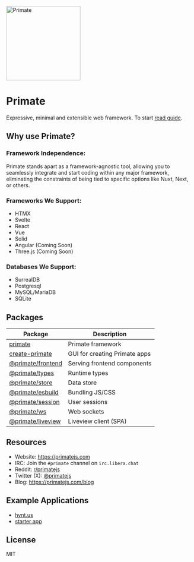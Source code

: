 <img src="https://raw.githubusercontent.com/primatejs/primate/master/assets/logo.svg" alt="Primate" width="200"/>


# Primate

Expressive, minimal and extensible web framework. To start [read guide].

## Why use Primate?

### Framework Independence:

Primate stands apart as a framework-agnostic tool, allowing you to seamlessly integrate and start coding within any major framework, eliminating the constraints of being tied to specific options like Nuxt, Next, or others.

### Frameworks We Support:

- HTMX
- Svelte
- React
- Vue
- Solid
- Angular (Coming Soon)
- Three.js (Coming Soon)

### Databases We Support:

- SurrealDB
- Postgresql
- MySQL/MariaDB
- SQLite

## Packages

| Package                                     | Description                   |
|---------------------------------------------|-------------------------------|
|[primate](packages/primate)                  | Primate framework             |
|[create-primate](packages/create-primate)    | GUI for creating Primate apps |
|[@primate/frontend](packages/frontend)       | Serving frontend components   |
|[@primate/types](packages/types)             | Runtime types                 |
|[@primate/store](packages/store)             | Data store                    |
|[@primate/esbuild](packages/esbuild)         | Bundling JS/CSS               |
|[@primate/session](packages/session)         | User sessions                 |
|[@primate/ws](packages/ws)                   | Web sockets                   |
|[@primate/liveview](packages/liveview)       | Liveview client (SPA)         |

## Resources

* Website: https://primatejs.com
* IRC: Join the `#primate` channel on `irc.libera.chat`
* Reddit: [r/primatejs](https://reddit.com/r/primatejs)
* Twitter (X): [@primatejs](https://x.com/primatejs)
* Blog: https://primatejs.com/blog


## Example Applications

- [hynt.us](https://github.com/profullstack/hynt-web)
- [starter app](https://github.com/primatejs/app)

## License

MIT

[read guide]: https://primatejs.com/guide/getting-started

